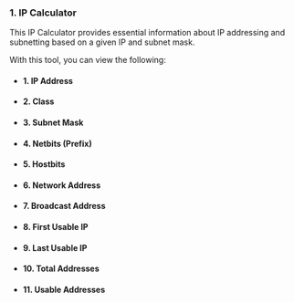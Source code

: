 ### 1. IP Calculator

This IP Calculator provides essential information about IP addressing and subnetting based on a given IP and subnet mask.

With this tool, you can view the following:

- #### 1. IP Address  
- #### 2. Class  
- #### 3. Subnet Mask  
- #### 4. Netbits (Prefix)  
- #### 5. Hostbits  
- #### 6. Network Address  
- #### 7. Broadcast Address  
- #### 8. First Usable IP  
- #### 9. Last Usable IP  
- #### 10. Total Addresses  
- #### 11. Usable Addresses  
